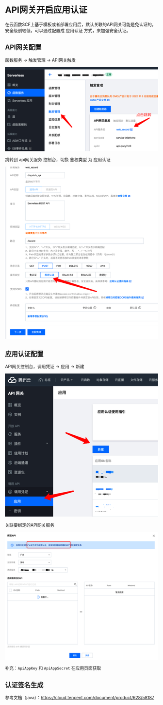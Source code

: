 # API网关开启应用认证

在云函数SCF上基于模板或者部署应用后，默认关联的API网关可能是免认证的，安全级别较低，可以通过配置成 应用认证 方式，来加强安全认证。

## API网关配置

函数服务 -> 触发管理 -> API网关触发

![](.apigw-app-auth_images/apigw.png)

跳转到 api网关服务 控制台，切换 鉴权类型 为 应用认证

![](.apigw-app-auth_images/app-auth.png)

## 应用认证配置

API网关控制台，调用凭证 -> 应用 -> 新建

![](.apigw-app-auth_images/app.png)

关联要绑定的API网关服务

![](.apigw-app-auth_images/bind-apigw.png)

补充：`ApiAppKey` 和 `ApiAppSecret` 在应用页面获取

## 认证签名生成

参考文档（java）：https://cloud.tencent.com/document/product/628/58187
